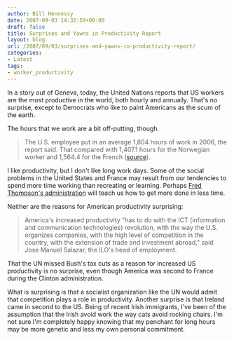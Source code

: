 ```yaml
---
author: Bill Hennessy
date: 2007-09-03 14:32:59+00:00
draft: false
title: Surprises and Yawns in Productivity Report
layout: blog
url: /2007/09/03/surprises-and-yawns-in-productivity-report/
categories:
- Latest
tags:
- worker_productivity
---
```


In a story out of Geneva, today, the United Nations reports that US workers are the most productive in the world, both hourly and annually.  That's no surprise, except to Democrats who like to paint Americans as the scum of the earth.

The hours that we work are a bit off-putting, though.


> The U.S. employee put in an average 1,804 hours of work in 2006, the report said. That compared with 1,407.1 hours for the Norwegian worker and 1,564.4 for the French ([source](https://news.yahoo.com/s/ap/20070903/ap_on_bi_ge/un_labor_productivity;_ylt=AlgBPr68oNND63UokiUFrCGyBhIF)).


I like productivity, but I don't like long work days.  Some of the social problems in the United States and France may result from our tendencies to spend more time working than recreating or learning.  Perhaps [Fred Thompson's administration](https://hennessysview.com/2007/09/03/maybe-we-need-a-lazy-president/) will teach us how to get more done in less time.

Neither are the reasons for American productivity surprising:


> America's increased productivity "has to do with the ICT (information and communication technologies) revolution, with the way the U.S. organizes companies, with the high level of competition in the country, with the extension of trade and investment abroad," said Jose Manuel Salazar, the ILO's head of employment.


That the UN missed Bush's tax cuts as a reason for increased US productivity is no surprise, even though America was second to France during the Clinton administration.

What is surprising is that a socialist organization like the UN would admit that competition plays a role in productivity.   Another surprise is that Ireland came in second to the US.  Being of recent Irish immigrants, I've been of the assumption that the Irish avoid work the way cats avoid rocking chairs.   I'm not sure I'm completely happy knowing that my penchant for long hours may be more genetic and less my own personal commitment.


